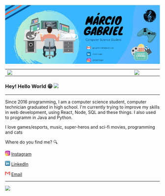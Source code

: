 
![capa github](https://github.com/KozielGPC/KozielGPC/blob/main/images/Capa_github.png)  


<center>
  <table>
    <tr>
        <td><img width="400px" align="left" src="https://github-readme-stats.vercel.app/api/top-langs/?username=KozielGPC&hide=html&layout=compact&theme=dark" /></td>
        <td><img width="495px" align="left" src="https://github-readme-stats.vercel.app/api?username=KozielGPC&theme=dark"/></td>
    </tr>   
  </table>
</center>  

### Hey! Hello World 😁 <img src="https://github.com/leticiadasilva/leticiadasilva/blob/main/images/Hi.gif" width="30px">

---

Since 2016 programming, I am a computer science student, computer technician graduated in high school. 
I'm currently trying to improve my skills in web development, using React, Node, SQL and these things. I also used to programm in Java and Python.



I love games/esports, music, super-heros and sci-fi movies, programming and cats 

Where do you find me? :mag:  

<a href="https://www.instagram.com/marciogpc/"><img src="https://github.com/KozielGPC/KozielGPC/blob/main/images/instagram.png" width="16"></img></a> [Instagram](https://www.instagram.com/marciogpc/)  

<a href="https://www.linkedin.com/in/marciogpc/"><img src="https://github.com/KozielGPC/KozielGPC/blob/main/images/linkedin.png" width="16"></img></a> [LinkedIn](https://www.linkedin.com/in/marciogpc/)  

<a href="mailto:gpcgabriel0@gmail.com"><img src="https://github.com/KozielGPC/KozielGPC/blob/main/images/email.png" width="16"></img></a> [Email](mailto:gpcgabriel0@gmail.com)  

---  

![](https://komarev.com/ghpvc/?username=KozielGPC&color=blue&style=flat)
